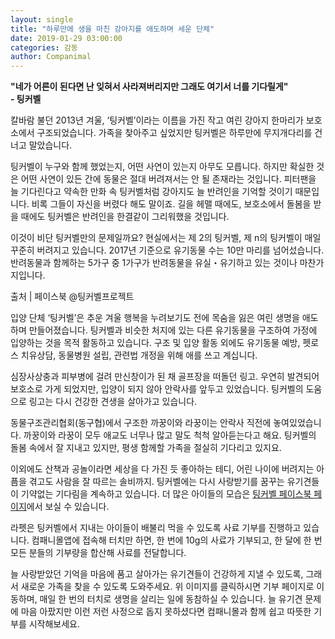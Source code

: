 ```yaml
---
layout: single
title: "하루만에 생을 마친 강아지를 애도하며 세운 단체"
date: 2019-01-29 03:00:00
categories: 감동
author: Companimal
---
```


**"네가 어른이 된다면 난 잊혀서 사라져버리지만 그래도 여기서 너를 기다릴게"  
\- 팅커벨**

칼바람 불던 2013년 겨울, ‘팅커벨’이라는 이름을 가진 작고 여린 강아지 한마리가 보호소에서 구조되었습니다. 가족을 찾아주고 싶었지만 팅커벨은 하루만에 무지개다리를 건너고 말았습니다.

팅커벨이 누구와 함께 했었는지, 어떤 사연이 있는지 아무도 모릅니다. 하지만 확실한 것은 어떤 사연이 있든 간에 동물은 절대 버려져서는 안 될 존재라는 것입니다. 피터팬을 늘 기다린다고 약속한 만화 속 팅커벨처럼 강아지도 늘 반려인을 기억할 것이기 때문입니다. 비록 그들이 자신을 버렸다 해도 말이죠. 길을 헤맬 때에도, 보호소에서 돌봄을 받을 때에도 팅커벨은 반려인을 한결같이 그리워했을 것입니다.

이것이 비단 팅커벨만의 문제일까요? 현실에서는 제 2의 팅커벨, 제 n의 팅커벨이 매일 꾸준히 버려지고 있습니다. 2017년 기준으로 유기동물 수는 10만 마리를 넘어섰습니다. 반려동물과 함께하는 5가구 중 1가구가 반려동물을 유실・유기하고 있는 것이나 마찬가지입니다.

출처 | 페이스북 @팅커벨프로젝트

입양 단체 ‘팅커벨’은 추운 겨울 행복을 누려보기도 전에 목숨을 잃은 여린 생명을 애도하며 만들어졌습니다. 팅커벨과 비슷한 처지에 있는 다른 유기동물을 구조하여 가정에 입양하는 것을 목적 활동하고 있습니다. 구조 및 입양 활동 외에도 유기동물 예방, 펫로스 치유상담, 동물병원 설립, 관련법 개정을 위해 애를 쓰고 계십니다.

심장사상충과 피부병에 걸려 만신창이가 된 채 골프장을 떠돌던 링고. 우연히 발견되어 보호소로 가게 되었지만, 입양이 되지 않아 안락사를 앞두고 있었습니다. 팅커벨의 도움으로 링고는 다시 건강한 견생을 살아가고 있습니다.

동물구조관리협회(동구협)에서 구조한 까꿍이와 라꿍이는 안락사 직전에 놓여있었습니다. 까꿍이와 라꿍이 모두 애교도 너무나 많고 말도 척척 알아듣는다고 해요. 팅커벨의 돌봄 속에서 잘 지내고 있지만, 평생 함께할 가족을 절실히 기다리고 있지요.

이외에도 산책과 공놀이라면 세상을 다 가진 듯 좋아하는 테디, 어린 나이에 버려지는 아픔을 겪고도 사람을 잘 따르는 솔비까지. 팅커벨에는 다시 사랑받기를 꿈꾸는 유기견들이 기약없는 기다림을 계속하고 있습니다. 더 많은 아이들의 모습은 [팅커벨 페이스북 페이지](https://www.facebook.com/pg/TPJT0421/about/?ref=page_internal)에서 보실 수 있습니다.

라펫은 팅커벨에서 지내는 아이들이 배불리 먹을 수 있도록 사료 기부를 진행하고 있습니다. 컴패니몰앱에 접속해 터치만 하면, 한 번에 10g의 사료가 기부되고, 한 달에 한 번 모든 분들의 기부량을 합산해 사료를 전달합니다.

늘 사랑받았던 기억을 마음에 품고 살아가는 유기견들이 건강하게 지낼 수 있도록, 그래서 새로운 가족을 찾을 수 있도록 도와주세요. 위 이미지를 클릭하시면 기부 페이지로 이동하며, 매일 한 번의 터치로 생명을 살리는 일에 동참하실 수 있습니다. 늘 유기견 문제에 마음 아팠지만 이런 저런 사정으로 돕지 못하셨다면 컴패니몰과 함께 쉽고 따뜻한 기부를 시작해보세요.
